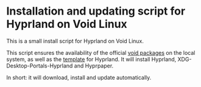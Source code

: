 # Installation and updating script for Hyprland on Void Linux
This is a small install script for Hyprland on Void Linux.

This script ensures the availability of the official [void packages](https://github.com/void-linux/void-packages) on the local system, as well as the [template](https://github.com/Makrennel/hyprland-void) for Hyprland. It will install Hyprland, XDG-Desktop-Portals-Hyprland and Hyprpaper.

In short: it will download, install and update automatically.
